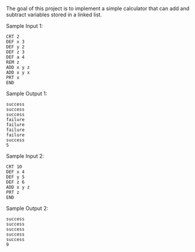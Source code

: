 The goal of this project is to implement a simple calculator that can add and subtract variables stored in a linked list. 

  Sample Input 1:
```
CRT 2
DEF x 3
DEF y 2
DEF z 3
DEF a 4
REM z
ADD x y z
ADD x y x
PRT x
END
```
  Sample Output 1:
  ```
success
success
success
failure
failure
failure
failure
success
5
  ```
  Sample Input 2:
  ```
CRT 10
DEF x 4
DEF y 5
DEF z 6
ADD x y z
PRT z
END
  ```
  Sample Output 2:
  ```
success
success
success
success
success
9
  ```
